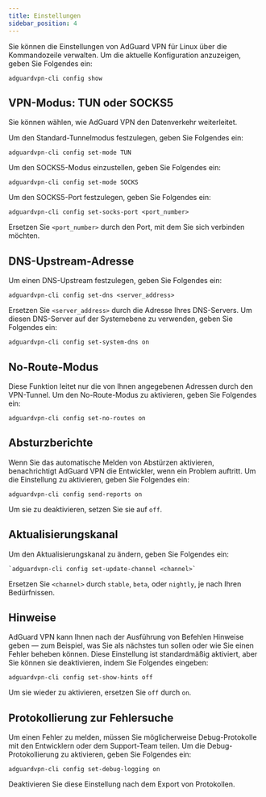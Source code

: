 ```yaml
---
title: Einstellungen
sidebar_position: 4
---
```


Sie können die Einstellungen von AdGuard VPN für Linux über die Kommandozeile verwalten. Um die aktuelle Konfiguration anzuzeigen, geben Sie Folgendes ein:

```
adguardvpn-cli config show
```

## VPN-Modus: TUN oder SOCKS5

Sie können wählen, wie AdGuard VPN den Datenverkehr weiterleitet.

Um den Standard-Tunnelmodus festzulegen, geben Sie Folgendes ein:

```
adguardvpn-cli config set-mode TUN
```

Um den SOCKS5-Modus einzustellen, geben Sie Folgendes ein:

```
adguardvpn-cli config set-mode SOCKS
```

Um den SOCKS5-Port festzulegen, geben Sie Folgendes ein:

```
adguardvpn-cli config set-socks-port <port_number>
```

Ersetzen Sie `<port_number>` durch den Port, mit dem Sie sich verbinden möchten.

## DNS-Upstream-Adresse

Um einen DNS-Upstream festzulegen, geben Sie Folgendes ein:

```
adguardvpn-cli config set-dns <server_address>
```

Ersetzen Sie `<server_address>` durch die Adresse Ihres DNS-Servers. Um diesen DNS-Server auf der Systemebene zu verwenden, geben Sie Folgendes ein:

```
adguardvpn-cli config set-system-dns on
```

## No-Route-Modus

Diese Funktion leitet nur die von Ihnen angegebenen Adressen durch den VPN-Tunnel. Um den No-Route-Modus zu aktivieren, geben Sie Folgendes ein:

```
adguardvpn-cli config set-no-routes on
```

## Absturzberichte

Wenn Sie das automatische Melden von Abstürzen aktivieren, benachrichtigt AdGuard VPN die Entwickler, wenn ein Problem auftritt. Um die Einstellung zu aktivieren, geben Sie Folgendes ein:

```
adguardvpn-cli config send-reports on
```

Um sie zu deaktivieren, setzen Sie sie auf `off`.

## Aktualisierungskanal

Um den Aktualisierungskanal zu ändern, geben Sie Folgendes ein:

```
`adguardvpn-cli config set-update-channel <channel>`
```

Ersetzen Sie `<channel>` durch `stable`, `beta`, oder `nightly`, je nach Ihren Bedürfnissen.

## Hinweise

AdGuard VPN kann Ihnen nach der Ausführung von Befehlen Hinweise geben — zum Beispiel, was Sie als nächstes tun sollen oder wie Sie einen Fehler beheben können. Diese Einstellung ist standardmäßig aktiviert, aber Sie können sie deaktivieren, indem Sie Folgendes eingeben:

```
adguardvpn-cli config set-show-hints off
```

Um sie wieder zu aktivieren, ersetzen Sie `off` durch `on`.

## Protokollierung zur Fehlersuche

Um einen Fehler zu melden, müssen Sie möglicherweise Debug-Protokolle mit den Entwicklern oder dem Support-Team teilen. Um die Debug-Protokollierung zu aktivieren, geben Sie Folgendes ein:

```
adguardvpn-cli config set-debug-logging on
```

Deaktivieren Sie diese Einstellung nach dem Export von Protokollen.
